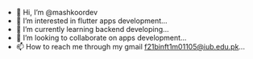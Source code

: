 - 👋 Hi, I’m @mashkoordev
- 👀 I’m interested in flutter apps development...
- 🌱 I’m currently learning backend developing...
- 💞️ I’m looking to collaborate on apps development...
- 📫 How to reach me through my gmail f21binft1m01105@iub.edu.pk...

<!---
mashkoordev/mashkoordev is a ✨ special ✨ repository because its `README.md` (this file) appears on your GitHub profile.
You can click the Preview link to take a look at your changes.
--->
